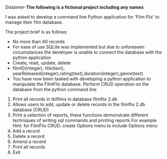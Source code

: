 Dislaimer-**The following is a fictional project including any names**

I was asked to develop a command line Python application for 'Film Flix' to manage their film database.

The project brief is as follows:
* No more than 40 records
* For ease of use SQLite was implemented but due to unforeseen circumstances the developer is unable to connect the database with the python application
* Create, read, update, delete
* filmID(integer), title(text), yearReleased(integer),rating(text),duration(integer),genre(text)
* You have now been tasked with developing a python application to manipulate the FilmFlix database.
Perform CRUD operation on the database from the python command line
1.	Print all records in  tblfilms in database filmflix 2.db
2.	Allows users to add, update or delete records in the filmflix 2.db database (CRUD)
3.	Print a selection of reports, these functions demonstrate different techniques of writing sql commands and printing reports
For example
Hint: for FilmFlix CRUD: create Options menu to include 
Options menu
1. Add a record
2. Delete a record
3. Amend a record
4. Print all records
5. Exit
